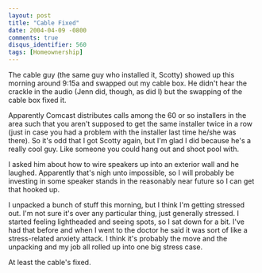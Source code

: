 ```yaml
---
layout: post
title: "Cable Fixed"
date: 2004-04-09 -0800
comments: true
disqus_identifier: 560
tags: [Homeownership]
---
```

The cable guy (the same guy who installed it, Scotty) showed up this
morning around 9:15a and swapped out my cable box. He didn't hear the
crackle in the audio (Jenn did, though, as did I) but the swapping of
the cable box fixed it.
 
 Apparently Comcast distributes calls among the 60 or so installers in
the area such that you aren't supposed to get the same installer twice
in a row (just in case you had a problem with the installer last time
he/she was there). So it's odd that I got Scotty again, but I'm glad I
did because he's a really cool guy. Like someone you could hang out and
shoot pool with.
 
 I asked him about how to wire speakers up into an exterior wall and he
laughed. Apparently that's nigh unto impossible, so I will probably be
investing in some speaker stands in the reasonably near future so I can
get that hooked up.
 
 I unpacked a bunch of stuff this morning, but I think I'm getting
stressed out. I'm not sure it's over any particular thing, just
generally stressed. I started feeling lightheaded and seeing spots, so I
sat down for a bit. I've had that before and when I went to the doctor
he said it was sort of like a stress-related anxiety attack. I think
it's probably the move and the unpacking and my job all rolled up into
one big stress case.
 
 At least the cable's fixed.
